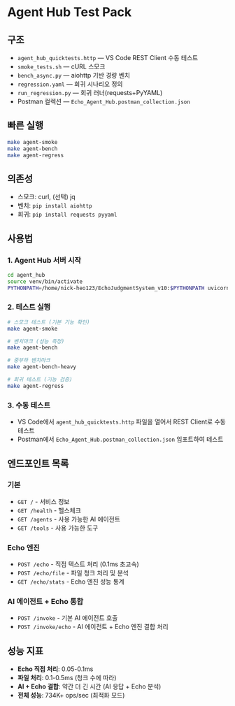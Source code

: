 # Agent Hub Test Pack

## 구조
- `agent_hub_quicktests.http` — VS Code REST Client 수동 테스트
- `smoke_tests.sh` — cURL 스모크
- `bench_async.py` — aiohttp 기반 경량 벤치
- `regression.yaml` — 회귀 시나리오 정의
- `run_regression.py` — 회귀 러너(requests+PyYAML)
- Postman 컬렉션 — `Echo_Agent_Hub.postman_collection.json`

## 빠른 실행
```bash
make agent-smoke
make agent-bench
make agent-regress
```

## 의존성

* 스모크: curl, (선택) jq
* 벤치: `pip install aiohttp`
* 회귀: `pip install requests pyyaml`

## 사용법

### 1. Agent Hub 서버 시작
```bash
cd agent_hub
source venv/bin/activate
PYTHONPATH=/home/nick-heo123/EchoJudgmentSystem_v10:$PYTHONPATH uvicorn app.main:app --port 8014 --host 0.0.0.0 --reload
```

### 2. 테스트 실행
```bash
# 스모크 테스트 (기본 기능 확인)
make agent-smoke

# 벤치마크 (성능 측정)
make agent-bench

# 중부하 벤치마크
make agent-bench-heavy

# 회귀 테스트 (기능 검증)
make agent-regress
```

### 3. 수동 테스트
- VS Code에서 `agent_hub_quicktests.http` 파일을 열어서 REST Client로 수동 테스트
- Postman에서 `Echo_Agent_Hub.postman_collection.json` 임포트하여 테스트

## 엔드포인트 목록

### 기본
- `GET /` - 서비스 정보
- `GET /health` - 헬스체크
- `GET /agents` - 사용 가능한 AI 에이전트
- `GET /tools` - 사용 가능한 도구

### Echo 엔진
- `POST /echo` - 직접 텍스트 처리 (0.1ms 초고속)
- `POST /echo/file` - 파일 청크 처리 및 분석
- `GET /echo/stats` - Echo 엔진 성능 통계

### AI 에이전트 + Echo 통합
- `POST /invoke` - 기본 AI 에이전트 호출
- `POST /invoke/echo` - AI 에이전트 + Echo 엔진 결합 처리

## 성능 지표

- **Echo 직접 처리**: 0.05-0.1ms
- **파일 처리**: 0.1-0.5ms (청크 수에 따라)
- **AI + Echo 결합**: 약간 더 긴 시간 (AI 응답 + Echo 분석)
- **전체 성능**: 734K+ ops/sec (최적화 모드)